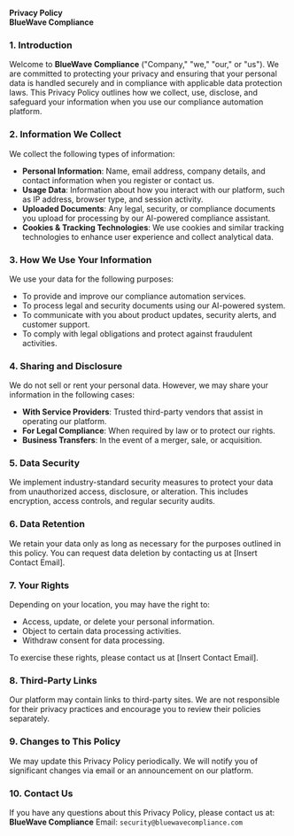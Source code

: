 **Privacy Policy**\
**BlueWave Compliance**


### 1. Introduction

Welcome to **BlueWave Compliance** ("Company," "we," "our," or "us"). We are committed to protecting your privacy and ensuring that your personal data is handled securely and in compliance with applicable data protection laws. This Privacy Policy outlines how we collect, use, disclose, and safeguard your information when you use our compliance automation platform.

### 2. Information We Collect

We collect the following types of information:

- **Personal Information**: Name, email address, company details, and contact information when you register or contact us.
- **Usage Data**: Information about how you interact with our platform, such as IP address, browser type, and session activity.
- **Uploaded Documents**: Any legal, security, or compliance documents you upload for processing by our AI-powered compliance assistant.
- **Cookies & Tracking Technologies**: We use cookies and similar tracking technologies to enhance user experience and collect analytical data.

### 3. How We Use Your Information

We use your data for the following purposes:

- To provide and improve our compliance automation services.
- To process legal and security documents using our AI-powered system.
- To communicate with you about product updates, security alerts, and customer support.
- To comply with legal obligations and protect against fraudulent activities.

### 4. Sharing and Disclosure

We do not sell or rent your personal data. However, we may share your information in the following cases:

- **With Service Providers**: Trusted third-party vendors that assist in operating our platform.
- **For Legal Compliance**: When required by law or to protect our rights.
- **Business Transfers**: In the event of a merger, sale, or acquisition.

### 5. Data Security

We implement industry-standard security measures to protect your data from unauthorized access, disclosure, or alteration. This includes encryption, access controls, and regular security audits.

### 6. Data Retention

We retain your data only as long as necessary for the purposes outlined in this policy. You can request data deletion by contacting us at [Insert Contact Email].

### 7. Your Rights

Depending on your location, you may have the right to:

- Access, update, or delete your personal information.
- Object to certain data processing activities.
- Withdraw consent for data processing.

To exercise these rights, please contact us at [Insert Contact Email].

### 8. Third-Party Links

Our platform may contain links to third-party sites. We are not responsible for their privacy practices and encourage you to review their policies separately.

### 9. Changes to This Policy

We may update this Privacy Policy periodically. We will notify you of significant changes via email or an announcement on our platform.

### 10. Contact Us

If you have any questions about this Privacy Policy, please contact us at:
**BlueWave Compliance**
Email: `security@bluewavecompliance.com`